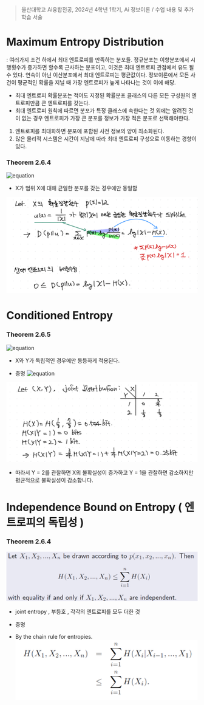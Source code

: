 > 울산대학교 Ai융합전공, 2024년 4학년 1학기, Ai 정보이론 / 수업 내용 및 추가 학습 서술

# Maximum Entropy Distribution

: 여러가지 조건 하에서 최대 엔트로피를 만족하는 분포들.
정규분포는 이항분포에서 시행횟수가 증가하면 할수록 근사하는 분포이고, 이것은 최대 엔트로피 관점에서 유도 될 수 있다.
연속이 아닌 이산분포에서 최대 엔트로피는 평균값이다.
정보이론에서 모든 사건이 평균적인 확률을 지닐 때 가장 엔트로피가 높게 나타나는 것이 이에 해당.

- 최대 엔트로피 확률분포는 적어도 지정된 확률분포 클래스의 다른 모든 구성원의 엔트로피만큼 큰 엔트로피를 갖는다.
- 최대 엔트로피 원칙에 따르면 분포가 특정 클래스에 속한다는 것 외에는 알려진 것이 없는 경우 엔트로피가 가장 큰 분포를 정보가 가장 적은 분포로 선택해야한다.

1. 엔트로피를 최대화하면 분포에 포함된 사전 정보의 양이 최소화된다.
2. 많은 물리적 시스템은 시간이 지남에 따라 최대 엔트로피 구성으로 이동하는 경향이 있다.

### Theorem 2.6.4

![equation](<https://latex.codecogs.com/svg.image?\huge&space;H(X)\leq&space;log\left|\chi\right|>)

- X가 범위 X에 대해 균일한 분포를 갖는 경우에만 동일함

![alt text](<Information Theory Attached file/Pasted image 20240326221606.png>)

# Conditioned Entropy

### Theorem 2.6.5

![equation](<https://latex.codecogs.com/svg.image?\huge&space;H(X|Y)\leq&space;H(X)>)

- X와 Y가 독립적인 경우에만 동등하게 적용된다.

- 증명
  ![equation](<https://latex.codecogs.com/svg.image?\huge&space;0\leq&space;I(X;Y)=H(X)-H(X|Y).>)

![alt text](<Information Theory Attached file/Pasted image 20240326222654.png>)

- 따라서 Y = 2를 관찰하면 X의 불확실성이 증가하고 Y = 1을 관찰하면 감소하지만 평균적으로 불확실성이 감소합니다.

# Independence Bound on Entropy ( 엔트로피의 독립성 )

### Theorem 2.6.4

![alt text](<Information Theory Attached file/Pasted image 20240326222941.png>)

- joint entropy , 부등호 , 각각의 엔트로피를 모두 더한 것

- 증명
- By the chain rule for entropies.
  ![alt text](<Information Theory Attached file/Pasted image 20240326223016.png>)
